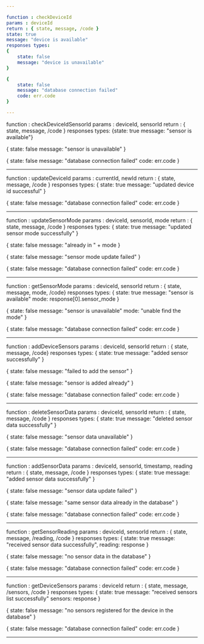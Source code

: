 ```yaml
---

function : checkDeviceId
params : deviceId
return : { state, message, /code }
state: true
message: "device is available"
responses types:
{
    state: false
    message: "device is unavailable"
}

{
    state: false
    message: "database connection failed"
    code: err.code
}

---
```


function : checkDeviceIdSensorId
params : deviceId, sensorId
return : { state, message, /code }
responses types:
{state: true
message: "sensor is available"}

{
state: false
message: "sensor is unavailable"
}

{
state: false
message: "database connection failed"
code: err.code
}

---

function : updateDeviceId
params : currentId, newId
return : { state, message, /code }
responses types:
{
state: true
message: "updated device id successful"
}

{
state: false
message: "database connection failed"
code: err.code
}

---

function : updateSensorMode
params : deviceId, sensorId, mode
return : { state, message, /code }
responses types:
{
state: true
message: "updated sensor mode successfully"
}

{
state: false
message: "already in " + mode
}

{
state: false
message: "sensor mode update failed"
}

{
state: false
message: "database connection failed"
code: err.code
}

---

function : getSensorMode
params : deviceId, sensorId
return : { state, message, mode, /code}
responses types:
{
state: true
message: "sensor is available"
mode: response[0].sensor_mode
}

{
state: false
message: "sensor is unavailable"
mode: "unable find the mode"
}

{
state: false
message: "database connection failed"
code: err.code
}

---

function : addDeviceSensors
params : deviceId, sensorId
return : { state, message, /code}
responses types:
{
state: true
message: "added sensor successfully"
}

{
state: false
message: "failed to add the sensor"
}

{
state: false
message: "sensor is added already"
}

{
state: false
message: "database connection failed"
code: err.code
}

---

function : deleteSensorData
params : deviceId, sensorId
return : { state, message, /code }
responses types:
{
state: true
message: "deleted sensor data successfully"
}

{
state: false
message: "sensor data unavailable"
}

{
state: false
message: "database connection failed"
code: err.code
}

---

function : addSensorData
params : deviceId, sensorId, timestamp, reading
return : { state, message, /code }
responses types:
{
state: true
message: "added sensor data successfully"
}

{
state: false
message: "sensor data update failed"
}

{
state: false
message: "same sensor data already in the database"
}

{
state: false
message: "database connection failed"
code: err.code
}

---

function : getSensorReading
params : deviceId, sensorId
return : { state, message, /reading, /code }
responses types:
{
state: true
message: "received sensor data successfully",
reading: response
}

{
state: false
message: "no sensor data in the database"
}

{
state: false
message: "database connection failed"
code: err.code
}

---

function : getDeviceSensors
params : deviceId
return : { state, message, /sensors, /code }
responses types:
{
state: true
message: "received sensors list successfully"
sensors: response
}

{
state: false
message: "no sensors registered for the device in the database"
}

{
state: false
message: "database connection failed"
code: err.code
}

---
